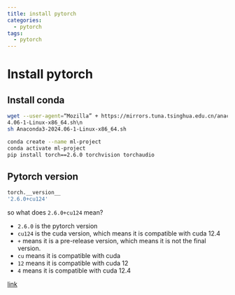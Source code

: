 ```yaml
---
title: install pytorch
categories:
  - pytorch
tags:
  - pytorch
---
```


# Install pytorch

## Install conda
```sh
wget --user-agent=“Mozilla” + https://mirrors.tuna.tsinghua.edu.cn/anaconda/archive/Anaconda3-202│
4.06-1-Linux-x86_64.sh\n                                                                                │
sh Anaconda3-2024.06-1-Linux-x86_64.sh

conda create --name ml-project
conda activate ml-project
pip install torch==2.6.0 torchvision torchaudio
```

## Pytorch version
```sh
torch.__version__
'2.6.0+cu124'
```
so what does `2.6.0+cu124` mean?
- `2.6.0` is the pytorch version
- `cu124` is the cuda version, which means it is compatible with cuda 12.4
- `+` means it is a pre-release version, which means it is not the final version.
- `cu` means it is compatible with cuda
- `12` means it is compatible with cuda 12
- `4` means it is compatible with cuda 12.4

[link](https://blog.csdn.net/AngelCryToo/article/details/145570686)